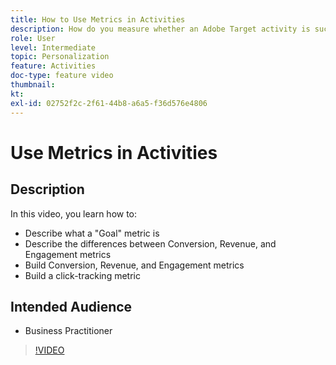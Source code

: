 ```yaml
---
title: How to Use Metrics in Activities
description: How do you measure whether an Adobe Target activity is successful? In this video, learn the different types of goal metrics and how to use them to measure the performance of your activity.
role: User
level: Intermediate
topic: Personalization
feature: Activities
doc-type: feature video
thumbnail:
kt:
exl-id: 02752f2c-2f61-44b8-a6a5-f36d576e4806
---
```

# Use Metrics in Activities

## Description

In this video, you learn how to:

* Describe what a "Goal" metric is
* Describe the differences between Conversion, Revenue, and Engagement metrics
* Build Conversion, Revenue, and Engagement metrics
* Build a click-tracking metric

## Intended Audience

* Business Practitioner

>[!VIDEO](https://video.tv.adobe.com/v/17380/?quality=12)
